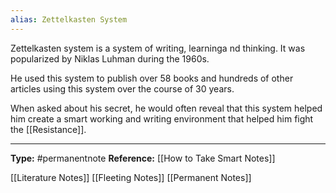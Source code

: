 ```yaml
---
alias: Zettelkasten System
---
```

Zettelkasten system is a system of writing, learninga nd thinking. It was popularized by Niklas Luhman during the 1960s. 

He used this system to publish over 58 books and hundreds of other articles using this system over the course of 30 years. 

When asked about his secret, he would often reveal that this system helped him create a smart working and writing environment that helped him fight the [[Resistance]].

----
**Type:** #permanentnote 
**Reference:**  [[How to Take Smart Notes]]

[[Literature Notes]] [[Fleeting Notes]] [[Permanent Notes]]
